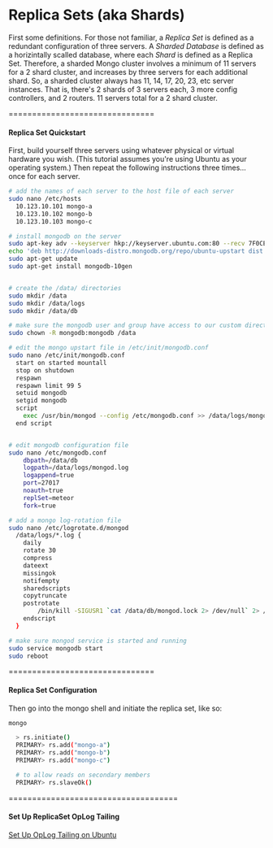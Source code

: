 
Replica Sets (aka Shards)  
====================================

First some definitions.  For those not familiar, a _Replica Set_ is defined as a redundant configuration of three servers.   A _Sharded Database_ is defined as a horizintally scalled database, where each _Shard_ is defined as a Replica Set.  Therefore, a sharded Mongo cluster involves a minimum of 11 servers for a 2 shard cluster, and increases by three servers for each additional shard.  So, a sharded cluster always has 11, 14, 17, 20, 23, etc server instances.  That is, there's 2 shards of 3 servers each, 3 more config controllers, and 2 routers.  11 servers total for a 2 shard cluster.  


===============================
#### Replica Set Quickstart

First, build yourself three servers using whatever physical or virtual hardware you wish.  (This tutorial assumes you're using Ubuntu as your operating system.)  Then repeat the following instructions three times... once for each server.  

````sh
# add the names of each server to the host file of each server
sudo nano /etc/hosts
  10.123.10.101 mongo-a
  10.123.10.102 mongo-b
  10.123.10.103 mongo-c

# install mongodb on the server
sudo apt-key adv --keyserver hkp://keyserver.ubuntu.com:80 --recv 7F0CEB10
echo 'deb http://downloads-distro.mongodb.org/repo/ubuntu-upstart dist 10gen' | sudo tee /etc/apt/sources.list.d/mongodb.list
sudo apt-get update
sudo apt-get install mongodb-10gen 


# create the /data/ directories
sudo mkdir /data
sudo mkdir /data/logs
sudo mkdir /data/db

# make sure the mongodb user and group have access to our custom directories
sudo chown -R mongodb:mongodb /data

# edit the mongo upstart file in /etc/init/mongodb.conf
sudo nano /etc/init/mongodb.conf
  start on started mountall
  stop on shutdown
  respawn
  respawn limit 99 5
  setuid mongodb
  setgid mongodb
  script
    exec /usr/bin/mongod --config /etc/mongodb.conf >> /data/logs/mongo-a.log 2>&1
  end script


# edit mongodb configuration file
sudo nano /etc/mongodb.conf
    dbpath=/data/db
    logpath=/data/logs/mongod.log
    logappend=true
    port=27017
    noauth=true
    replSet=meteor
    fork=true

# add a mongo log-rotation file
sudo nano /etc/logrotate.d/mongod
  /data/logs/*.log {
    daily
    rotate 30
    compress
    dateext
    missingok
    notifempty
    sharedscripts
    copytruncate
    postrotate
        /bin/kill -SIGUSR1 `cat /data/db/mongod.lock 2> /dev/null` 2> /dev/null || true
    endscript
  }

# make sure mongod service is started and running
sudo service mongodb start
sudo reboot
````

===============================
#### Replica Set Configuration 

Then go into the mongo shell and initiate the replica set, like so:

````sh
mongo

  > rs.initiate()
  PRIMARY> rs.add("mongo-a")
  PRIMARY> rs.add("mongo-b")
  PRIMARY> rs.add("mongo-c")

  # to allow reads on secondary members 
  PRIMARY> rs.slaveOk()
````


====================================
#### Set Up ReplicaSet OpLog Tailing  

[Set Up OpLog Tailing on Ubuntu](https://gentlenode.com/journal/meteor-10-set-up-oplog-tailing-on-ubuntu/17)  

